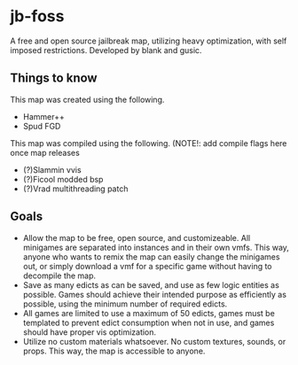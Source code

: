 # jb-foss
A free and open source jailbreak map, utilizing heavy optimization, with self imposed restrictions. Developed by blank and gusic.

## Things to know
This map was created using the following. 
- Hammer++
- Spud FGD

This map was compiled using the following. (NOTE!: add compile flags here once map releases
- (?)Slammin vvis 
- (?)Ficool modded bsp
- (?)Vrad multithreading patch

## Goals
- Allow the map to be free, open source, and customizeable. All minigames are separated into instances and in their own vmfs. This way, anyone who wants to remix the map can easily change the minigames out, or simply download a vmf for a specific game without having to decompile the map.
- Save as many edicts as can be saved, and use as few logic entities as possible. Games should achieve their intended purpose as efficiently as possible, using the minimum number of required edicts.
- All games are limited to use a maximum of 50 edicts, games must be templated to prevent edict consumption when not in use, and games should have proper vis optimization.
- Utilize no custom materials whatsoever. No custom textures, sounds, or props. This way, the map is accessible to anyone.

